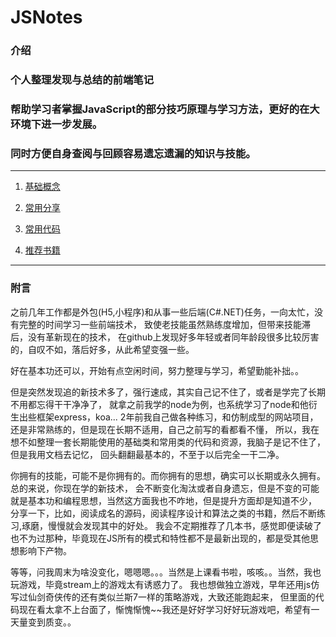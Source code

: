 # JSNotes

### 介绍

### 个人整理发现与总结的前端笔记

### 帮助学习者掌握JavaScript的部分技巧原理与学习方法，更好的在大环境下进一步发展。

### 同时方便自身查阅与回顾容易遗忘遗漏的知识与技能。

______

1. [基础概念](https://github.com/jsmask/JS-Notes/blob/master/docs/base.md)

2. [常用分享](https://github.com/jsmask/JS-Notes/blob/master/docs/share.md)

3. [常用代码](https://github.com/jsmask/JS-Notes/blob/master/docs/code.md)

4. [推荐书籍](https://github.com/jsmask/JS-Notes/blob/master/docs/book.md)

______

### 附言

之前几年工作都是外包(H5,小程序)和从事一些后端(C#.NET)任务，一向太忙，没有完整的时间学习一些前端技术，
致使老技能虽然熟练度增加，但带来技能滞后，没有革新现在的技术，
在github上发现好多年轻或者同年龄段很多比较厉害的，自叹不如，落后好多，从此希望变强一些。

好在基本功还可以，开始有点空闲时间，努力整理与学习，希望勤能补拙。。

但是突然发现追的新技术多了，强行速成，其实自己记不住了，或者是学完了长期不用都忘得干干净净了，
就拿之前我学的node为例，也系统学习了node和他衍生出些框架express，koa... 
2年前我自己做各种练习，和仿制成型的网站项目，还是非常熟练的，但是现在长期不适用，自己之前写的看都看不懂，
所以，我在想不如整理一套长期能使用的基础类和常用类的代码和资源，我脑子是记不住了，但是我用文档去记忆，
回头翻翻最基本的，不至于以后完全一干二净。

你拥有的技能，可能不是你拥有的。而你拥有的思想，确实可以长期或永久拥有。总的来说，你现在学的新技术，
会不断变化淘汰或者自身遗忘，但是不变的可能就是基本功和编程思想，当然这方面我也不咋地，但是提升方面却是知道不少，
分享一下，比如，阅读成名的源码，阅读程序设计和算法之类的书籍，然后不断练习,琢磨，慢慢就会发现其中的好处。
我会不定期推荐了几本书，感觉即便读破了也不为过那种，毕竟现在JS所有的模式和特性都不是最新出现的，都是受其他思想影响下产物。

等等，问我周末为啥没变化，嗯嗯嗯。。。当然是上课看书啦，咳咳。。当然，我也玩游戏，毕竟stream上的游戏太有诱惑力了。
我也想做独立游戏，早年还用js仿写过仙剑奇侠传的还有类似兰斯7一样的策略游戏，大致还能跑起来，
但里面的代码现在看太拿不上台面了，惭愧惭愧~~我还是好好学习好好玩游戏吧，希望有一天量变到质变。。



